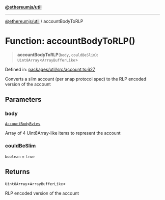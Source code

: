 [**@ethereumjs/util**](../README.md)

***

[@ethereumjs/util](../README.md) / accountBodyToRLP

# Function: accountBodyToRLP()

> **accountBodyToRLP**(`body`, `couldBeSlim`): `Uint8Array`\<`ArrayBufferLike`\>

Defined in: [packages/util/src/account.ts:627](https://github.com/ethereumjs/ethereumjs-monorepo/blob/master/packages/util/src/account.ts#L627)

Converts a slim account (per snap protocol spec) to the RLP encoded version of the account

## Parameters

### body

[`AccountBodyBytes`](../type-aliases/AccountBodyBytes.md)

Array of 4 Uint8Array-like items to represent the account

### couldBeSlim

`boolean` = `true`

## Returns

`Uint8Array`\<`ArrayBufferLike`\>

RLP encoded version of the account
